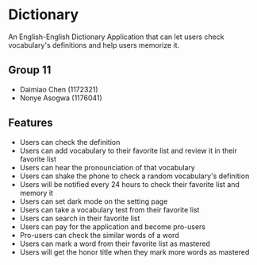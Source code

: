 # Dictionary

An English-English Dictionary Application that can let users check vocabulary's definitions and help users memorize it.

## Group 11

- Daimiao Chen (1172321)
- Nonye Asogwa (1176041)

## Features

- Users can check the definition
- Users can add vocabulary to their favorite list and review it in their favorite list
- Users can hear the pronounciation of that vocabulary
- Users can shake the phone to check a random vocabulary's definition
- Users will be notified every 24 hours to check their favorite list and memory it
- Users can set dark mode on the setting page
- Users can take a vocabulary test from their favorite list
- Users can search in their favorite list
- Users can pay for the application and become pro-users
- Pro-users can check the similar words of a word
- Users can mark a word from their favorite list as mastered
- Users will get the honor title when they mark more words as mastered

